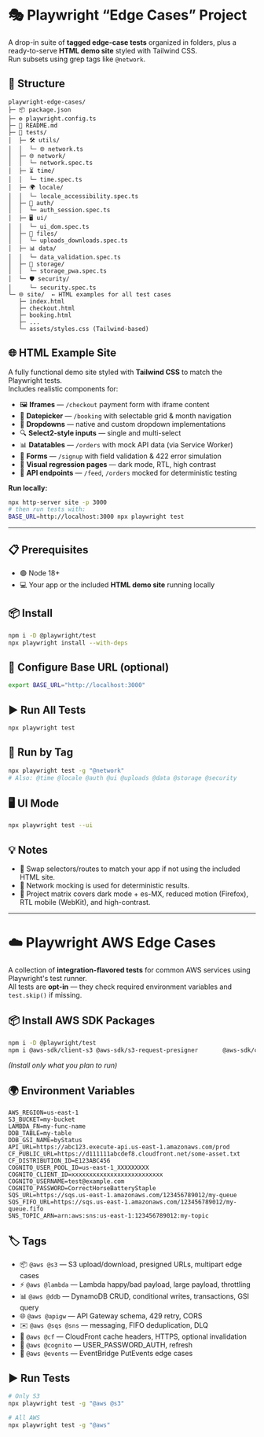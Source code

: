 # 🎭 Playwright “Edge Cases” Project  

A drop-in suite of **tagged edge-case tests** organized in folders, plus a ready-to-serve **HTML demo site** styled with Tailwind CSS.  
Run subsets using grep tags like `@network`.  

## 📂 Structure  
```
playwright-edge-cases/
├─ 📦 package.json
├─ ⚙️ playwright.config.ts
├─ 📄 README.md
├─ 🧪 tests/
│  ├─ 🛠 utils/
│  │  └─ 🌐 network.ts
│  ├─ 🌐 network/
│  │  └─ network.spec.ts
│  ├─ ⏳ time/
│  │  └─ time.spec.ts
│  ├─ 🌍 locale/
│  │  └─ locale_accessibility.spec.ts
│  ├─ 🔐 auth/
│  │  └─ auth_session.spec.ts
│  ├─ 🖥 ui/
│  │  └─ ui_dom.spec.ts
│  ├─ 📂 files/
│  │  └─ uploads_downloads.spec.ts
│  ├─ 📊 data/
│  │  └─ data_validation.spec.ts
│  ├─ 💾 storage/
│  │  └─ storage_pwa.spec.ts
│  └─ 🛡 security/
│     └─ security.spec.ts
└─ 🌐 site/  ← HTML examples for all test cases
   ├─ index.html
   ├─ checkout.html
   ├─ booking.html
   ├─ ...
   └─ assets/styles.css (Tailwind-based)
```

## 🌐 HTML Example Site  

A fully functional demo site styled with **Tailwind CSS** to match the Playwright tests.  
Includes realistic components for:  
- 🖼 **Iframes** — `/checkout` payment form with iframe content  
- 📅 **Datepicker** — `/booking` with selectable grid & month navigation  
- 📂 **Dropdowns** — native and custom dropdown implementations  
- 🔍 **Select2-style inputs** — single and multi-select  
- 📊 **Datatables** — `/orders` with mock API data (via Service Worker)  
- 📝 **Forms** — `/signup` with field validation & 422 error simulation  
- 🎨 **Visual regression pages** — dark mode, RTL, high contrast  
- 🔗 **API endpoints** — `/feed`, `/orders` mocked for deterministic testing  

**Run locally:**  
```bash
npx http-server site -p 3000
# then run tests with:
BASE_URL=http://localhost:3000 npx playwright test
```

---

## 📋 Prerequisites  
- 🟢 Node 18+  
- 💻 Your app or the included **HTML demo site** running locally  

## 📦 Install  
```bash
npm i -D @playwright/test
npx playwright install --with-deps
```

## 🔧 Configure Base URL (optional)  
```bash
export BASE_URL="http://localhost:3000"
```

## ▶️ Run All Tests  
```bash
npx playwright test
```

## 🎯 Run by Tag  
```bash
npx playwright test -g "@network"
# Also: @time @locale @auth @ui @uploads @data @storage @security
```

## 🖥 UI Mode  
```bash
npx playwright test --ui
```

## 💡 Notes  
- 📝 Swap selectors/routes to match your app if not using the included HTML site.  
- 🔄 Network mocking is used for deterministic results.  
- 🎨 Project matrix covers dark mode + es-MX, reduced motion (Firefox), RTL mobile (WebKit), and high-contrast.  

---

# ☁️ Playwright AWS Edge Cases  

A collection of **integration-flavored tests** for common AWS services using Playwright's test runner.  
All tests are **opt-in** — they check required environment variables and `test.skip()` if missing.  

## 📦 Install AWS SDK Packages  
```bash
npm i -D @playwright/test
npm i @aws-sdk/client-s3 @aws-sdk/s3-request-presigner       @aws-sdk/client-lambda @aws-sdk/client-dynamodb       @aws-sdk/client-sqs @aws-sdk/client-sns       @aws-sdk/client-eventbridge       @aws-sdk/client-cloudfront       @aws-sdk/client-cognito-identity-provider
```
*(Install only what you plan to run)*  

## 🌍 Environment Variables  
```
AWS_REGION=us-east-1
S3_BUCKET=my-bucket
LAMBDA_FN=my-func-name
DDB_TABLE=my-table
DDB_GSI_NAME=byStatus
API_URL=https://abc123.execute-api.us-east-1.amazonaws.com/prod
CF_PUBLIC_URL=https://d111111abcdef8.cloudfront.net/some-asset.txt
CF_DISTRIBUTION_ID=E123ABC456
COGNITO_USER_POOL_ID=us-east-1_XXXXXXXXX
COGNITO_CLIENT_ID=xxxxxxxxxxxxxxxxxxxxxxxxxx
COGNITO_USERNAME=test@example.com
COGNITO_PASSWORD=CorrectHorseBatteryStaple
SQS_URL=https://sqs.us-east-1.amazonaws.com/123456789012/my-queue
SQS_FIFO_URL=https://sqs.us-east-1.amazonaws.com/123456789012/my-queue.fifo
SNS_TOPIC_ARN=arn:aws:sns:us-east-1:123456789012:my-topic
```

## 🏷 Tags  
- 📦 `@aws @s3` — S3 upload/download, presigned URLs, multipart edge cases  
- ⚡ `@aws @lambda` — Lambda happy/bad payload, large payload, throttling  
- 📊 `@aws @ddb` — DynamoDB CRUD, conditional writes, transactions, GSI query  
- 🌐 `@aws @apigw` — API Gateway schema, 429 retry, CORS  
- ✉️ `@aws @sqs @sns` — messaging, FIFO deduplication, DLQ  
- 🚀 `@aws @cf` — CloudFront cache headers, HTTPS, optional invalidation  
- 🔐 `@aws @cognito` — USER_PASSWORD_AUTH, refresh  
- 📅 `@aws @events` — EventBridge PutEvents edge cases  

## ▶️ Run Tests  
```bash
# Only S3
npx playwright test -g "@aws @s3"

# All AWS
npx playwright test -g "@aws"
```
